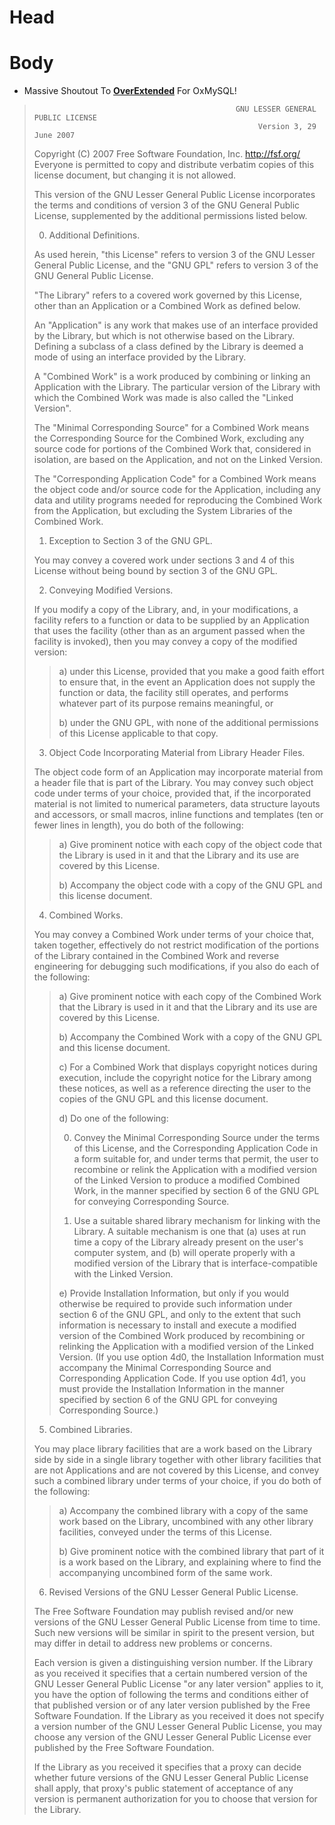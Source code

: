 # Head

# Body
- Massive Shoutout To **[OverExtended](https://github.com/overextended)** For OxMySQL!

>                                                  GNU LESSER GENERAL PUBLIC LICENSE
>                                                       Version 3, 29 June 2007
>  Copyright (C) 2007 Free Software Foundation, Inc. <http://fsf.org/>
>Everyone is permitted to copy and distribute verbatim copies
>of this license document, but changing it is not allowed.
>
>  This version of the GNU Lesser General Public License incorporates
>the terms and conditions of version 3 of the GNU General Public
>License, supplemented by the additional permissions listed below.
>
>    0. Additional Definitions.
>
>  As used herein, "this License" refers to version 3 of the GNU Lesser
>General Public License, and the "GNU GPL" refers to version 3 of the GNU
>General Public License.
>
>  "The Library" refers to a covered work governed by this License,
>other than an Application or a Combined Work as defined below.
>
>  An "Application" is any work that makes use of an interface provided
>by the Library, but which is not otherwise based on the Library.
>Defining a subclass of a class defined by the Library is deemed a mode
>of using an interface provided by the Library.
>
>  A "Combined Work" is a work produced by combining or linking an
>Application with the Library.  The particular version of the Library
>with which the Combined Work was made is also called the "Linked
>Version".
>
>  The "Minimal Corresponding Source" for a Combined Work means the
>Corresponding Source for the Combined Work, excluding any source code
>for portions of the Combined Work that, considered in isolation, are
>based on the Application, and not on the Linked Version.
>
>  The "Corresponding Application Code" for a Combined Work means the
>object code and/or source code for the Application, including any data
>and utility programs needed for reproducing the Combined Work from the
>Application, but excluding the System Libraries of the Combined Work.
>
>    1. Exception to Section 3 of the GNU GPL.
>
>  You may convey a covered work under sections 3 and 4 of this License
>without being bound by section 3 of the GNU GPL.
>
>    2. Conveying Modified Versions.
>
>  If you modify a copy of the Library, and, in your modifications, a
>facility refers to a function or data to be supplied by an Application
>that uses the facility (other than as an argument passed when the
>facility is invoked), then you may convey a copy of the modified
>version:
>
>> a) under this License, provided that you make a good faith effort to
>> ensure that, in the event an Application does not supply the
>> function or data, the facility still operates, and performs
>> whatever part of its purpose remains meaningful, or
>>
>> b) under the GNU GPL, with none of the additional permissions of
>> this License applicable to that copy.
>
>    3. Object Code Incorporating Material from Library Header Files.
>
>  The object code form of an Application may incorporate material from
>a header file that is part of the Library.  You may convey such object
>code under terms of your choice, provided that, if the incorporated
>material is not limited to numerical parameters, data structure
>layouts and accessors, or small macros, inline functions and templates
>(ten or fewer lines in length), you do both of the following:
>
>> a) Give prominent notice with each copy of the object code that the
>> Library is used in it and that the Library and its use are
>> covered by this License.
>>
>> b) Accompany the object code with a copy of the GNU GPL and this license
>> document.
>
>    4. Combined Works.
>
>  You may convey a Combined Work under terms of your choice that,
>taken together, effectively do not restrict modification of the
>portions of the Library contained in the Combined Work and reverse
>engineering for debugging such modifications, if you also do each of
>the following:
>
>> a) Give prominent notice with each copy of the Combined Work that
>> the Library is used in it and that the Library and its use are
>> covered by this License.
>>
>> b) Accompany the Combined Work with a copy of the GNU GPL and this license
>> document.
>>
>> c) For a Combined Work that displays copyright notices during
>> execution, include the copyright notice for the Library among
>> these notices, as well as a reference directing the user to the
>> copies of the GNU GPL and this license document.
>>
>> d) Do one of the following:
>>
>>    0) Convey the Minimal Corresponding Source under the terms of this
>>    License, and the Corresponding Application Code in a form
>>    suitable for, and under terms that permit, the user to
>>    recombine or relink the Application with a modified version of
>>    the Linked Version to produce a modified Combined Work, in the
>>    manner specified by section 6 of the GNU GPL for conveying
>>    Corresponding Source.
>>
>>    1) Use a suitable shared library mechanism for linking with the
>>    Library.  A suitable mechanism is one that (a) uses at run time
>>    a copy of the Library already present on the user's computer
>>    system, and (b) will operate properly with a modified version
>>    of the Library that is interface-compatible with the Linked
>>    Version.
>>
>> e) Provide Installation Information, but only if you would otherwise
>> be required to provide such information under section 6 of the
>> GNU GPL, and only to the extent that such information is
>> necessary to install and execute a modified version of the
>> Combined Work produced by recombining or relinking the
>> Application with a modified version of the Linked Version. (If
>> you use option 4d0, the Installation Information must accompany
>> the Minimal Corresponding Source and Corresponding Application
>> Code. If you use option 4d1, you must provide the Installation
>> Information in the manner specified by section 6 of the GNU GPL
>> for conveying Corresponding Source.)
>
>    5. Combined Libraries.
>
>  You may place library facilities that are a work based on the
>Library side by side in a single library together with other library
>facilities that are not Applications and are not covered by this
>License, and convey such a combined library under terms of your
>choice, if you do both of the following:
>
>> a) Accompany the combined library with a copy of the same work based
>> on the Library, uncombined with any other library facilities,
>> conveyed under the terms of this License.
>>
>> b) Give prominent notice with the combined library that part of it
>> is a work based on the Library, and explaining where to find the
>> accompanying uncombined form of the same work.
>
>    6. Revised Versions of the GNU Lesser General Public License.
>
>  The Free Software Foundation may publish revised and/or new versions
>of the GNU Lesser General Public License from time to time. Such new
>versions will be similar in spirit to the present version, but may
>differ in detail to address new problems or concerns.
>
>  Each version is given a distinguishing version number. If the
>Library as you received it specifies that a certain numbered version
>of the GNU Lesser General Public License "or any later version"
>applies to it, you have the option of following the terms and
>conditions either of that published version or of any later version
>published by the Free Software Foundation. If the Library as you
>received it does not specify a version number of the GNU Lesser
>General Public License, you may choose any version of the GNU Lesser
>General Public License ever published by the Free Software Foundation.
>
>  If the Library as you received it specifies that a proxy can decide
>whether future versions of the GNU Lesser General Public License shall
>apply, that proxy's public statement of acceptance of any version is
>permanent authorization for you to choose that version for the
>Library.

